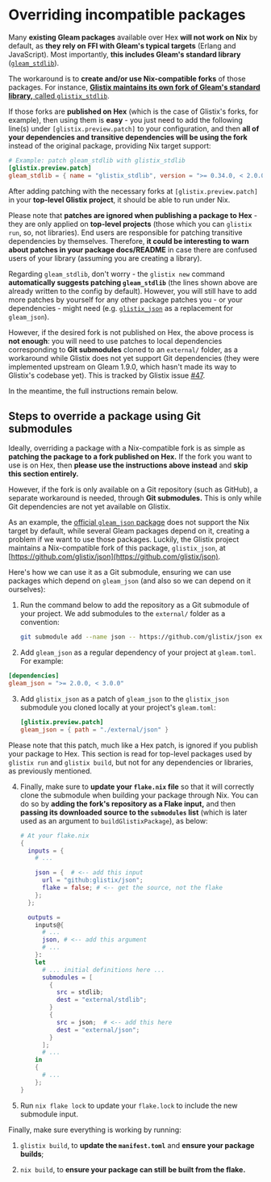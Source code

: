# Overriding incompatible packages

Many **existing Gleam packages** available over Hex **will not work on Nix** by default, as **they rely on FFI with Gleam's typical targets** (Erlang and JavaScript). Most importantly, **this includes Gleam's standard library** ([`gleam_stdlib`](https://github.com/gleam-lang/stdlib)).

The workaround is to **create and/or use Nix-compatible forks** of those packages. For instance, [**Glistix maintains its own fork of Gleam's standard library,** called `glistix_stdlib`](https://github.com/glistix/stdlib).

If those forks are **published on Hex** (which is the case of Glistix's forks, for example), then using them is **easy** - you just need to add the following line(s) under `[glistix.preview.patch]` to your configuration, and then **all of your dependencies and transitive dependencies will be using the fork** instead of the original package, providing Nix target support:

```toml
# Example: patch gleam_stdlib with glistix_stdlib
[glistix.preview.patch]
gleam_stdlib = { name = "glistix_stdlib", version = ">= 0.34.0, < 2.0.0" }
```

After adding patching with the necessary forks at `[glistix.preview.patch]` in your **top-level Glistix project**, it should be able to run under Nix.

Please note that **patches are ignored when publishing a package to Hex** - they are only applied on **top-level projects** (those which you can `glistix run`, so, not libraries). End users are responsible for patching transitive dependencies by themselves. Therefore, **it could be interesting to warn about patches in your package docs/README** in case there are confused users of your library (assuming you are creating a library).

Regarding `gleam_stdlib`, don't worry - the `glistix new` command **automatically suggests patching `gleam_stdlib`** (the lines shown above are already written to the config by default). However, you will still have to add more patches by yourself for any other package patches you - or your dependencies - might need (e.g. [`glistix_json`](https://github.com/glistix/json) as a replacement for `gleam_json`).

However, if the desired fork is not published on Hex, the above process is **not enough**: you will need to use patches to local dependencies corresponding to **Git submodules** cloned to an `external/` folder, as a workaround while Glistix does not yet support Git dependencies (they were implemented upstream on Gleam 1.9.0, which hasn't made its way to Glistix's codebase yet). This is tracked by Glistix issue [#47](https://github.com/Glistix/glistix/issues/47).

In the meantime, the full instructions remain below.

## Steps to override a package using Git submodules

Ideally, overriding a package with a Nix-compatible fork is as simple as **patching the package to a fork published on Hex.** If the fork you want to use is on Hex, then **please use the instructions above instead** and **skip this section entirely.**

However, if the fork is only available on a Git repository (such as GitHub), a separate workaround is needed, through **Git submodules.** This is only while Git dependencies are not yet available on Glistix.

As an example, the [official `gleam_json` package](https://github.com/gleam-lang/json) does not support the Nix target by default, while several Gleam packages depend on it, creating a problem if we want to use those packages. Luckily, the Glistix project maintains a Nix-compatible fork of this package, `glistix_json`, at [https://github.com/glistix/json](https://github.com/glistix/json).

Here's how we can use it as a Git submodule, ensuring we can use packages which depend on `gleam_json` (and also so we can depend on it ourselves):

1. Run the command below to add the repository as a Git submodule of your project. We add submodules to the `external/` folder as a convention:

    ```sh
    git submodule add --name json -- https://github.com/glistix/json external/json
    ```

2. Add `gleam_json` as a regular dependency of your project at `gleam.toml`. For example:

  ```toml
  [dependencies]
  gleam_json = ">= 2.0.0, < 3.0.0"
  ```

3. Add `glistix_json` as a patch of `gleam_json` to the `glistix_json` submodule you cloned locally at your project's `gleam.toml`:

    ```toml
    [glistix.preview.patch]
    gleam_json = { path = "./external/json" }
    ```

  Please note that this patch, much like a Hex patch, is ignored if you publish your package to Hex. This section is read for top-level packages used by `glistix run` and `glistix build`, but not for any dependencies or libraries, as previously mentioned.

4. Finally, make sure to **update your `flake.nix` file** so that it will correctly clone the submodule when building your package through Nix. You can do so by **adding the fork's repository as a Flake input,** and then **passing its downloaded source to the `submodules` list** (which is later used as an argument to `buildGlistixPackage`), as below:

    ```nix
    # At your flake.nix
    {
      inputs = {
        # ...

        json = {  # <-- add this input
          url = "github:glistix/json";
          flake = false; # <-- get the source, not the flake
        };
      };

      outputs =
        inputs@{
          # ...
          json, # <-- add this argument
          # ...
        }:
        let
          # ... initial definitions here ...
          submodules = [
            {
              src = stdlib;
              dest = "external/stdlib";
            }
            {
              src = json;  # <-- add this here
              dest = "external/json";
            }
          ];
          # ...
        in
        {
          # ...
        };
    }
    ```

5. Run `nix flake lock` to update your `flake.lock` to include the new submodule input.

Finally, make sure everything is working by running:

1. `glistix build`, to **update the `manifest.toml`** and **ensure your package builds**;

2. `nix build`, to **ensure your package can still be built from the flake.**
